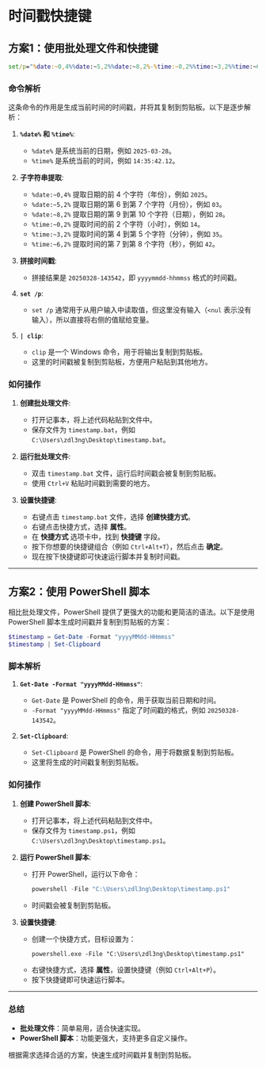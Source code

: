 # 时间戳快捷键

## 方案1：使用批处理文件和快捷键
```bat
set/p="%date:~0,4%%date:~5,2%%date:~8,2%-%time:~0,2%%time:~3,2%%time:~6,2%"<nul | clip
```

### 命令解析
这条命令的作用是生成当前时间的时间戳，并将其复制到剪贴板。以下是逐步解析：

1. **`%date%` 和 `%time%`**:
   - `%date%` 是系统当前的日期，例如 `2025-03-28`。
   - `%time%` 是系统当前的时间，例如 `14:35:42.12`。

2. **子字符串提取**:
   - `%date:~0,4%` 提取日期的前 4 个字符（年份），例如 `2025`。
   - `%date:~5,2%` 提取日期的第 6 到第 7 个字符（月份），例如 `03`。
   - `%date:~8,2%` 提取日期的第 9 到第 10 个字符（日期），例如 `28`。
   - `%time:~0,2%` 提取时间的前 2 个字符（小时），例如 `14`。
   - `%time:~3,2%` 提取时间的第 4 到第 5 个字符（分钟），例如 `35`。
   - `%time:~6,2%` 提取时间的第 7 到第 8 个字符（秒），例如 `42`。

3. **拼接时间戳**:
   - 拼接结果是 `20250328-143542`，即 `yyyymmdd-hhmmss` 格式的时间戳。

4. **`set /p`**:
   - `set /p` 通常用于从用户输入中读取值，但这里没有输入（`<nul` 表示没有输入），所以直接将右侧的值赋给变量。

5. **`| clip`**:
   - `clip` 是一个 Windows 命令，用于将输出复制到剪贴板。
   - 这里的时间戳被复制到剪贴板，方便用户粘贴到其他地方。

### 如何操作
1. **创建批处理文件**:
   - 打开记事本，将上述代码粘贴到文件中。
   - 保存文件为 `timestamp.bat`，例如 `C:\Users\zdl3ng\Desktop\timestamp.bat`。

2. **运行批处理文件**:
   - 双击 `timestamp.bat` 文件，运行后时间戳会被复制到剪贴板。
   - 使用 `Ctrl+V` 粘贴时间戳到需要的地方。

3. **设置快捷键**:
   - 右键点击 `timestamp.bat` 文件，选择 **创建快捷方式**。
   - 右键点击快捷方式，选择 **属性**。
   - 在 **快捷方式** 选项卡中，找到 **快捷键** 字段。
   - 按下你想要的快捷键组合（例如 `Ctrl+Alt+T`），然后点击 **确定**。
   - 现在按下快捷键即可快速运行脚本并复制时间戳。

---

## 方案2：使用 PowerShell 脚本
相比批处理文件，PowerShell 提供了更强大的功能和更简洁的语法。以下是使用 PowerShell 脚本生成时间戳并复制到剪贴板的方案：

```powershell
$timestamp = Get-Date -Format "yyyyMMdd-HHmmss"
$timestamp | Set-Clipboard
```

### 脚本解析
1. **`Get-Date -Format "yyyyMMdd-HHmmss"`**:
   - `Get-Date` 是 PowerShell 的命令，用于获取当前日期和时间。
   - `-Format "yyyyMMdd-HHmmss"` 指定了时间戳的格式，例如 `20250328-143542`。

2. **`Set-Clipboard`**:
   - `Set-Clipboard` 是 PowerShell 的命令，用于将数据复制到剪贴板。
   - 这里将生成的时间戳复制到剪贴板。

### 如何操作
1. **创建 PowerShell 脚本**:
   - 打开记事本，将上述代码粘贴到文件中。
   - 保存文件为 `timestamp.ps1`，例如 `C:\Users\zdl3ng\Desktop\timestamp.ps1`。

2. **运行 PowerShell 脚本**:
   - 打开 PowerShell，运行以下命令：
     ```powershell
     powershell -File "C:\Users\zdl3ng\Desktop\timestamp.ps1"
     ```
   - 时间戳会被复制到剪贴板。

3. **设置快捷键**:
   - 创建一个快捷方式，目标设置为：
     ```plaintext
     powershell.exe -File "C:\Users\zdl3ng\Desktop\timestamp.ps1"
     ```
   - 右键快捷方式，选择 **属性**，设置快捷键（例如 `Ctrl+Alt+P`）。
   - 按下快捷键即可快速运行脚本。

---

### 总结
- **批处理文件**：简单易用，适合快速实现。
- **PowerShell 脚本**：功能更强大，支持更多自定义操作。

根据需求选择合适的方案，快速生成时间戳并复制到剪贴板。